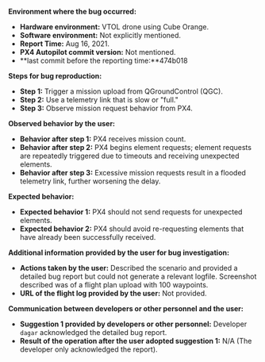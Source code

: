 **Environment where the bug occurred:**

- **Hardware environment:** VTOL drone using Cube Orange.
- **Software environment:** Not explicitly mentioned.
- **Report Time:** Aug 16, 2021.
- **PX4 Autopilot commit version:** Not mentioned.
- **last commit before the reporting time:**474b018

**Steps for bug reproduction:**

- **Step 1:** Trigger a mission upload from QGroundControl (QGC).
- **Step 2:** Use a telemetry link that is slow or "full."
- **Step 3:** Observe mission request behavior from PX4.

**Observed behavior by the user:**

- **Behavior after step 1:** PX4 receives mission count.
- **Behavior after step 2:** PX4 begins element requests; element requests are repeatedly triggered due to timeouts and receiving unexpected elements.
- **Behavior after step 3:** Excessive mission requests result in a flooded telemetry link, further worsening the delay.

**Expected behavior:**

- **Expected behavior 1:** PX4 should not send requests for unexpected elements.
- **Expected behavior 2:** PX4 should avoid re-requesting elements that have already been successfully received.

**Additional information provided by the user for bug investigation:**

- **Actions taken by the user:** Described the scenario and provided a detailed bug report but could not generate a relevant logfile. Screenshot described was of a flight plan upload with 100 waypoints.
- **URL of the flight log provided by the user:** Not provided.

**Communication between developers or other personnel and the user:**

- **Suggestion 1 provided by developers or other personnel:** Developer `dagar` acknowledged the detailed bug report.
- **Result of the operation after the user adopted suggestion 1:** N/A (The developer only acknowledged the report).
